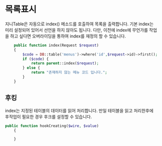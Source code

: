 # 목록표시
지니Table은 자동으로 index() 메소드를 호출하여 목록을 출력합니다.
기본 index는 미리 설정되어 있어서 선언을 하지 않아도 됩니다. 다만, 이전에 index에 무언가를 작업을 하고 싶다면
오버라이딩을 통하여 index를 재정의 할 수 있습니다.

```php
    public function index(Request $request)
    {
        $code = DB::table('menus')->where('id',$request->id)->first();
        if ($code) {
            return parent::index($request);
        } else {
            return "존재하지 않는 메뉴 코드 입니다.";
        }
    }
```

## 후킹
index는 지정된 테이블의 데이터를 읽어 처리합니다.
만일 테이블을 읽고 처리한후에 후작업이 필요한 경우 후크를 설정할 수 있습니다.

```php
public function hookCreating($wire, $value)
    {

    }
```
